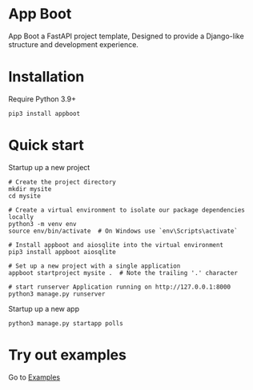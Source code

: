 # App Boot
App Boot a FastAPI project template, Designed to provide a Django-like structure and development experience.

# Installation
Require Python 3.9+
```shell
pip3 install appboot
```

# Quick start
Startup up a new project
```shell
# Create the project directory
mkdir mysite
cd mysite

# Create a virtual environment to isolate our package dependencies locally
python3 -m venv env
source env/bin/activate  # On Windows use `env\Scripts\activate`

# Install appboot and aiosqlite into the virtual environment
pip3 install appboot aiosqlite

# Set up a new project with a single application
appboot startproject mysite .  # Note the trailing '.' character

# start runserver Application running on http://127.0.0.1:8000
python3 manage.py runserver
```
Startup up a new app
```shell
python3 manage.py startapp polls
```
# Try out examples
Go to [Examples](./examples)
